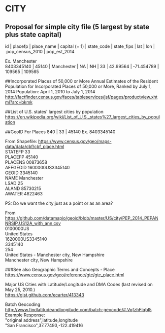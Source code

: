 # CITY

## Proposal for simple city file (5 largest by state plus state capital)
id         | placefp | place_name | capital (= 1) | state_code | state_fips | lat      | lon         | pop_census_2010 | pop_est_2014       

Ex. Manchester        
8403345140 | 45140   | Manchester | NA            | NH		   | 33         | 42.99564 |  -71.454789 | 109565          | 109565     


##Incorporated Places of 50,000 or More
Annual Estimates of the Resident Population for Incorporated Places of 50,000 or More, Ranked by July 1, 2014 Population: April 1, 2010 to July 1, 2014
http://factfinder.census.gov/faces/tableservices/jsf/pages/productview.xhtml?src=bkmk

##List of U.S. states' largest cities by population
https://en.wikipedia.org/wiki/List_of_U.S._states%27_largest_cities_by_population


##GeoID For Places
840 | 33 | 45140
Ex. 8403345140


From Shapefile: https://www.census.gov/geo/maps-data/data/cbf/cbf_place.html     
STATEFP    33     
PLACEFP    45140   
PLACENS    00873658  
AFFGEOID    1600000US3345140   
GEOID    3345140   
NAME    Manchester   
LSAD    25   
ALAND    85730215   
AWATER    4822463   

PS: Do we want the city just as a point or as an area?


From https://github.com/datamapio/geoid/blob/master/US/city/PEP_2014_PEPANNRSIP.US12A_with_ann.csv    
0100000US        
United States    
1620000US3345140    
3345140    
254    
United States - Manchester city, New Hampshire   
Manchester city, New Hampshire   



      
###See also
Geographic Terms and Concepts - Place     
https://www.census.gov/geo/reference/gtc/gtc_place.html   

Major US Cities with Latitude/Longitude and DMA Codes (last revised on May 25, 2010.)    
https://gist.github.com/ecarter/413343    

Batch Geocoding     
http://www.findlatitudeandlongitude.com/batch-geocode/#.VqfzhFIqbl5      
Example Response:      
"original address",latitude,longitude   
"San Francisco",37.77493,-122.419416